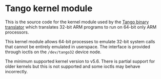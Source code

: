 # Tango kernel module

This is the source code for the kernel module used by the [Tango binary translator](https://www.amanieusystems.com/) which translates 32-bit ARM programs to run on 64-bit only ARM processors.

This kernel module allows 64-bit processes to emulate 32-bit system calls that cannot be entirely emulated in userspace. The interface is provided through ioctls on the `/dev/tango32` device node.

The minimum supported kernel version to v5.6. There is partial support for older kernels but this is not supported and some ioctls may behave incorrectly.
